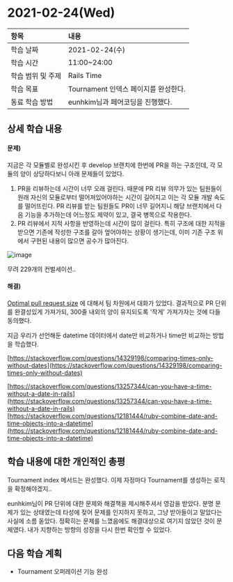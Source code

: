 # 2021-02-24\(Wed\)

| 항목 | 내용 |
| :--- | :--- |
| 학습 날짜 | 2021-02-24\(수\) |
| 학습 시간 | 11:00~24:00 |
| 학습 범위 및 주제 | Rails Time |
| 학습 목표 | Tournament 인덱스 페이지를 완성한다. |
| 동료 학습 방법 | eunhkim님과 페어코딩을 진행했다. |

## 상세 학습 내용

#### 문제\)

지금은 각 모듈별로 완성시킨 후 develop 브랜치에 한번에 PR을 하는 구조인데, 각 모듈의 양이 상당하다보니 아래 문제들이 있었다.

1. PR을 리뷰하는데 시간이 너무 오래 걸린다. 때문에 PR 리뷰 의무가 있는 팀원들이 원래 자신의 모듈로부터 떨어져있어야하는 시간이 길어지고 이는 각 모듈 개발 속도를 떨어뜨린다. PR 리뷰를 받는 팀원들도 PR이 너무 길어지니 해당 브랜치에서 다음 기능을 추가하는데 어느정도 제약이 있고, 결국 병목으로 작용한다.
2. PR 리뷰에서 지적 사항을 반영하는데 시간이 많이 걸린다. 특히 구조에 대한 지적을 받으면 기존에 작성한 구조를 갈아 엎어야하는 상황이 생기는데, 이미 기존 구조 위에서 구현된 내용이 많으면 공수가 많아진다.

![image](https://user-images.githubusercontent.com/54612343/109002552-b7eaad80-76e9-11eb-9af2-6cefb6d7da18.png)

무려 229개의 컨벌세이션..

#### 해결\)

[Optimal pull request size](https://smallbusinessprogramming.com/optimal-pull-request-size/) 에 대해서 팀 차원에서 대화가 있었다. 결과적으로 PR 단위를 완결성있게 가져가되, 300줄 내외의 양이 유지되도록 '작게' 가져가자는 것에 다들 동의했다.

지금 우리가 선언해둔 datetime 데이터에서 date만 비교하거나 time만 비교하는 방법을 학습했다.

[https://stackoverflow.com/questions/14329198/comparing-times-only-without-dates](https://stackoverflow.com/questions/14329198/comparing-times-only-without-dates)

[https://stackoverflow.com/questions/13257344/can-you-have-a-time-without-a-date-in-rails](https://stackoverflow.com/questions/13257344/can-you-have-a-time-without-a-date-in-rails) [https://stackoverflow.com/questions/12181444/ruby-combine-date-and-time-objects-into-a-datetime](https://stackoverflow.com/questions/12181444/ruby-combine-date-and-time-objects-into-a-datetime)

## 학습 내용에 대한 개인적인 총평

Tournament index 메서드는 완성했다. 이제 자정마다 Tournament를 생성하는 로직을 확정해야겠지..

eunhkim님이 PR 단위에 대한 문제와 해결책을 제시해주셔서 영감을 받았다. 분명 문제가 있는 상태였는데 타성에 젖어 문제를 인지하지 못하고, 그냥 받아들이고 말았다는 사실에 소름 돋았다. 정확히는 문제를 느꼈음에도 해결대상으로 여기지 않았던 것이 문제였다. 내가 지향하는 방향의 성장을 다시 한번 확인할 수 있었다.

## 다음 학습 계획

* Tournament 오퍼레이션 기능 완성

